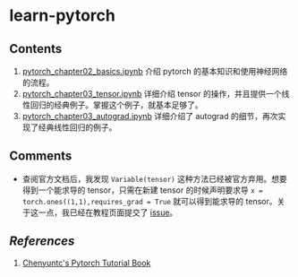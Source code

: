 # learn-pytorch

## Contents
1. [pytorch_chapter02_basics.ipynb](https://github.com/GaoYang-Thu/learn-pytorch/blob/master/pytorch_chapter02_basics.ipynb) 介绍 pytorch 的基本知识和使用神经网络的流程。
2. [pytorch_chapter03_tensor.ipynb](https://github.com/GaoYang-Thu/learn-pytorch/blob/master/pytorch_chapter03_tensor.ipynb) 详细介绍 tensor 的操作，并且提供一个线性回归的经典例子。掌握这个例子，就基本足够了。
3. [pytorch_chapter03_autograd.ipynb](https://github.com/GaoYang-Thu/learn-pytorch/blob/master/pytorch_chapter03_autograd.ipynb) 详细介绍了 autograd 的细节，再次实现了经典线性回归的例子。

## Comments
* 查阅官方文档后，我发现 `Variable(tensor)` 这种方法已经被官方弃用。想要得到一个能求导的 tensor，只需在新建 tensor 的时候声明要求导 `x = torch.ones((1,1),requires_grad = True` 就可以得到能求导的 tensor。关于这一点，我已经在教程页面提交了 [issue](https://github.com/chenyuntc/pytorch-book/issues/70)。



## _References_
1. [Chenyuntc's Pytorch Tutorial Book](https://github.com/chenyuntc/pytorch-book)
